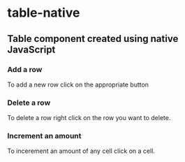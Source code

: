 # table-native
## Table component created using native JavaScript

### Add a row
To add a new row click on the appropriate button

### Delete a row
To delete a row right click on the row you want to delete.

### Increment an amount
To incerement an amount of any cell click on a cell.
